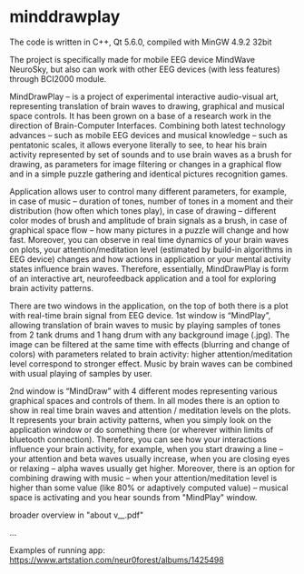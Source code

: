 # minddrawplay

The code is written in C++, Qt 5.6.0, compiled with MinGW 4.9.2 32bit

The project is specifically made for mobile EEG device MindWave NeuroSky,
but also can work with other EEG devices (with less features) through BCI2000 module.

MindDrawPlay – is a project of experimental interactive audio-visual art, 
representing translation of brain waves to drawing, graphical and musical space controls. 
It has been grown on a base of a research work in the direction of Brain-Computer Interfaces. 
Combining both latest technology advances – such as mobile EEG devices and musical knowledge – 
such as pentatonic scales, it allows everyone literally to see, to hear his brain activity 
represented by set of sounds and to use brain waves as a brush for drawing, as parameters 
for image filtering or changes in a graphical flow and in a simple puzzle gathering 
and identical pictures recognition games. 

Application allows user to control many different parameters, for example, in case of music – 
duration of tones, number of tones in a moment and their distribution (how often which tones play), 
in case of drawing – different color modes of brush and amplitude of brain signals as a brush, 
in case of graphical space flow – how many pictures in a puzzle will change and how fast. 
Moreover, you can observe in real time dynamics of your brain waves on plots, 
your attention/meditation level (estimated by build-in algorithms in EEG device) changes and 
how actions in application or your mental activity states influence brain waves. 
Therefore, essentially, MindDrawPlay is form of an interactive art, 
neurofeedback application and a tool for exploring brain activity patterns.

There are two windows in the application, on the top of both there is a plot with real-time 
brain signal from EEG device. 1st window is “MindPlay”, allowing translation of brain waves 
to music by playing samples of tones from 2 tank drums and 1 hang drum with any background image (.jpg). 
The image can be filtered at the same time with effects (blurring and change of colors) with parameters 
related to brain activity: higher attention/meditation level correspond to stronger effect. 
Music by brain waves can be combined with usual playing of samples by user. 

2nd window is “MindDraw” with 4 different modes representing various graphical spaces and controls of them. 
In all modes there is an option to show in real time brain waves and attention / meditation levels on the plots. 
It represents your brain activity patterns, when you simply look on the application window or do something there 
(or wherever within limits of bluetooth connection). Therefore, you can see how your interactions influence 
your brain activity, for example, when you start drawing a line – your attention and beta waves usually 
increase, when you are closing eyes or relaxing – alpha waves usually get higher. 
Moreover, there is an option for combining drawing with music – when your attention/meditation level 
is higher than some value (like 80% or adaptively computed value) – musical space is activating 
and you hear sounds from "MindPlay" window. 

broader overview in "about v__.pdf" 

...

Examples of running app: https://www.artstation.com/neur0forest/albums/1425498
